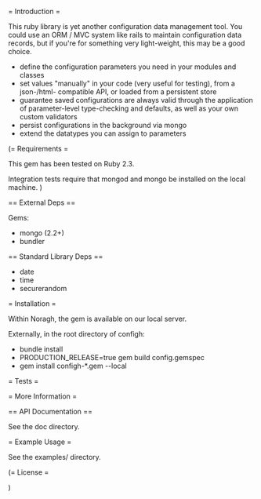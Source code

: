 = Introduction =

This ruby library is yet another configuration data management tool. 
You could use an ORM / MVC system like rails to maintain configuration 
data records, but if you're for something very light-weight, this may
be a good choice.

* define the configuration parameters you need in your modules and classes 
* set values "manually" in your code (very useful for testing), from a json-/html-
  compatible API, or loaded from a persistent store
* guarantee saved configurations are always valid through the application of
  parameter-level type-checking and defaults, as well as your own custom validators
* persist configurations in the background via mongo
* extend the datatypes you can assign to parameters

(= Requirements =

This gem has been tested on Ruby 2.3.

Integration tests require that mongod and mongo be installed on the local machine.
)

== External Deps ==

Gems:
* mongo (2.2+)
* bundler

== Standard Library Deps ==

* date
* time
* securerandom

= Installation =

Within Noragh, the gem is available on our local server.
 
Externally, in the root directory of configh:
* bundle install
* PRODUCTION_RELEASE=true gem build config.gemspec
* gem install configh-*.gem --local

= Tests =
 
= More Information =

== API Documentation ==

See the doc directory.

= Example Usage = 

See the examples/ directory.
  
(= License =


)
    
    
